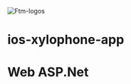![Ftm-logos](https://user-images.githubusercontent.com/74426671/128206053-6c5d2ad6-f41a-4365-8ab8-5e40dce475dd.jpeg)
# ios-xylophone-app

# Web ASP.Net 

